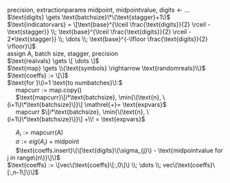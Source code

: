 $\text{precision, extractionparams midpoint, midpointvalue, digits} \gets \dots$  
$\text{digits} \gets \text{batchsize}\*\(\text{stagger}+1\)$  
$\text{indicatorvars} = \[\text{base}^{\lceil \frac{\text{digits}}{2} \rceil - \text{stagger}} \\; \text{base}^{\lceil \frac{\text{digits}}{2} \rceil - 2*\text{stagger}} \\; \dots \\; \text{base}^{-\lfloor \frac{\text{digits}}{2} \rfloor}\]$   
$\text{assign A, batch size, stagger, precision}$  
$\text{realvals} \gets \[ \dots \]$  
$\text{map} \gets \\{\text{symbols} \rightarrow \text{randomreals}\\}$  
$\text{coeffs} := \[\]$  
$\text{for }\(i=1 \text{to numbatches}\):$  
&nbsp;&nbsp;&nbsp;&nbsp; $\text{mapcurr} := \text{map.copy()}$  
&nbsp;&nbsp;&nbsp;&nbsp; $\text{mapcurr}\[i*\text{batchsize}, \min{\(\text{n}, \(i+1\)\*\text{batchsize}\)}\] \mathrel{+}= \text{expvars}$  
&nbsp;&nbsp;&nbsp;&nbsp; mapcurr $\[i*\text{batchsize}, \min{\(\text{n}, \(i+1\)\*\text{batchsize}\)}\] +\\! = \text{expvars}$  

&nbsp;&nbsp;&nbsp;&nbsp; $A_{i} := \text{mapcurr(A)}$  
&nbsp;&nbsp;&nbsp;&nbsp; $\sigma := eig(A_{i}) + \text{midpoint}$  
&nbsp;&nbsp;&nbsp;&nbsp; $\text{coeffs.insert}\(\[\text{digits}\(\sigma_{j}\) - \text{midpointvalue for j in range\(n\)}\]\)$  
$\text{coeffs} := \[vec\(\text{coeffs}\[:,0\]\) \\; \dots \\; vec\(\text{coeffs}\[:,n-1\]\)\]$

